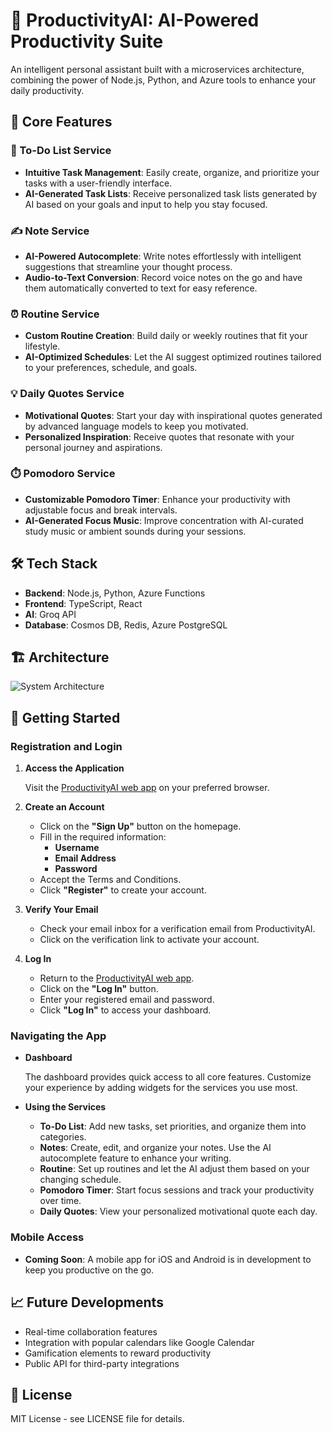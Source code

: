 # 🚀 **ProductivityAI**: AI-Powered Productivity Suite

An intelligent personal assistant built with a microservices architecture, combining the power of Node.js, Python, and Azure tools to enhance your daily productivity.

## 🌟 Core Features

### 📝 To-Do List Service

- **Intuitive Task Management**: Easily create, organize, and prioritize your tasks with a user-friendly interface.
- **AI-Generated Task Lists**: Receive personalized task lists generated by AI based on your goals and input to help you stay focused.

### ✍️ Note Service

- **AI-Powered Autocomplete**: Write notes effortlessly with intelligent suggestions that streamline your thought process.
- **Audio-to-Text Conversion**: Record voice notes on the go and have them automatically converted to text for easy reference.

### ⏰ Routine Service

- **Custom Routine Creation**: Build daily or weekly routines that fit your lifestyle.
- **AI-Optimized Schedules**: Let the AI suggest optimized routines tailored to your preferences, schedule, and goals.

### 💡 Daily Quotes Service

- **Motivational Quotes**: Start your day with inspirational quotes generated by advanced language models to keep you motivated.
- **Personalized Inspiration**: Receive quotes that resonate with your personal journey and aspirations.

### ⏱️ Pomodoro Service

- **Customizable Pomodoro Timer**: Enhance your productivity with adjustable focus and break intervals.
- **AI-Generated Focus Music**: Improve concentration with AI-curated study music or ambient sounds during your sessions.

## 🛠️ Tech Stack

- **Backend**: Node.js, Python, Azure Functions
- **Frontend**: TypeScript, React
- **AI**: Groq API
- **Database**: Cosmos DB, Redis, Azure PostgreSQL

## 🏗️ Architecture

![System Architecture](https://github.com/user-attachments/assets/b15d956e-3cfa-4169-9a29-979516ac48b0)

## 🚀 Getting Started

### Registration and Login

1. **Access the Application**

   Visit the [ProductivityAI web app](https://productivityai.example.com) on your preferred browser.

2. **Create an Account**

   - Click on the **"Sign Up"** button on the homepage.
   - Fill in the required information:
     - **Username**
     - **Email Address**
     - **Password**
   - Accept the Terms and Conditions.
   - Click **"Register"** to create your account.

3. **Verify Your Email**

   - Check your email inbox for a verification email from ProductivityAI.
   - Click on the verification link to activate your account.

4. **Log In**

   - Return to the [ProductivityAI web app](https://productivityai.example.com).
   - Click on the **"Log In"** button.
   - Enter your registered email and password.
   - Click **"Log In"** to access your dashboard.

### Navigating the App

- **Dashboard**

  The dashboard provides quick access to all core features. Customize your experience by adding widgets for the services you use most.

- **Using the Services**

  - **To-Do List**: Add new tasks, set priorities, and organize them into categories.
  - **Notes**: Create, edit, and organize your notes. Use the AI autocomplete feature to enhance your writing.
  - **Routine**: Set up routines and let the AI adjust them based on your changing schedule.
  - **Pomodoro Timer**: Start focus sessions and track your productivity over time.
  - **Daily Quotes**: View your personalized motivational quote each day.

### Mobile Access

- **Coming Soon**: A mobile app for iOS and Android is in development to keep you productive on the go.

## 📈 Future Developments

- Real-time collaboration features
- Integration with popular calendars like Google Calendar
- Gamification elements to reward productivity
- Public API for third-party integrations

## 📄 License

MIT License - see LICENSE file for details.
